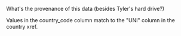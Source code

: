 What's the provenance of this data (besides Tyler's hard drive?)

Values in the country_code column match to the "UNI" column in the country xref.
